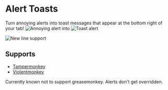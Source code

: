 # Alert Toasts

Turn annoying alerts into toast messages that appear at the bottom right of your tab!
![Annoying alert](https://i.imgur.com/Nj6UPvq.png) into ![Toast alert](https://i.imgur.com/Z3yR0Ql.png)

![New line support](https://i.imgur.com/JKSSNsj.png)

## Supports

- [Tampermonkey](https://tampermonkey.net/)
- [Violentmonkey](https://violentmonkey.github.io/)

Currently known not to support greasemonkey. Alerts don't get overridden.
